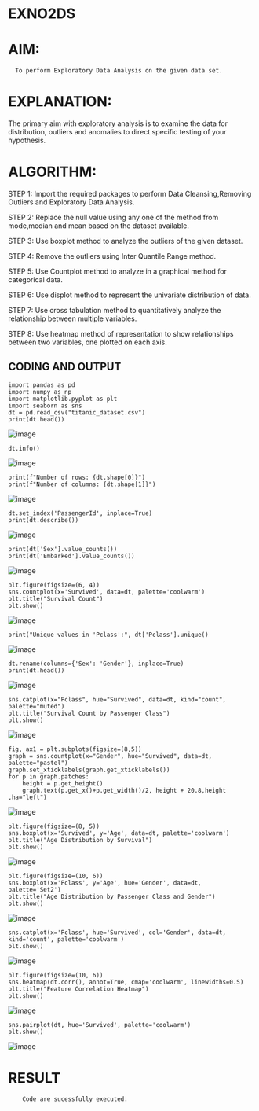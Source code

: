 # EXNO2DS
# AIM:
      To perform Exploratory Data Analysis on the given data set.
      
# EXPLANATION:
  The primary aim with exploratory analysis is to examine the data for distribution, outliers and anomalies to direct specific testing of your hypothesis.
  
# ALGORITHM:
STEP 1: Import the required packages to perform Data Cleansing,Removing Outliers and Exploratory Data Analysis.

STEP 2: Replace the null value using any one of the method from mode,median and mean based on the dataset available.

STEP 3: Use boxplot method to analyze the outliers of the given dataset.

STEP 4: Remove the outliers using Inter Quantile Range method.

STEP 5: Use Countplot method to analyze in a graphical method for categorical data.

STEP 6: Use displot method to represent the univariate distribution of data.

STEP 7: Use cross tabulation method to quantitatively analyze the relationship between multiple variables.

STEP 8: Use heatmap method of representation to show relationships between two variables, one plotted on each axis.

## CODING AND OUTPUT
```
import pandas as pd
import numpy as np
import matplotlib.pyplot as plt
import seaborn as sns
dt = pd.read_csv("titanic_dataset.csv")
print(dt.head())
```
![image](https://github.com/user-attachments/assets/cc4be07b-93a7-4143-9640-69284f879e1c)
```
dt.info()
```
![image](https://github.com/user-attachments/assets/306f0a76-b9c3-4a35-8270-ee10fbdd058e)

```
print(f"Number of rows: {dt.shape[0]}")
print(f"Number of columns: {dt.shape[1]}")
```
![image](https://github.com/user-attachments/assets/5de4ca3f-0f92-4173-bed0-14938fc3c44c)

```
dt.set_index('PassengerId', inplace=True)
print(dt.describe())
```
![image](https://github.com/user-attachments/assets/d59851f0-b6d2-4a61-a2db-58824570ff92)

```
print(dt['Sex'].value_counts())
print(dt['Embarked'].value_counts())
```
![image](https://github.com/user-attachments/assets/c7d66d5c-3cad-4035-ba38-3694e6f3c01d)
```
plt.figure(figsize=(6, 4))
sns.countplot(x='Survived', data=dt, palette='coolwarm')
plt.title("Survival Count")
plt.show()
```
![image](https://github.com/user-attachments/assets/8982c201-2819-433e-acd3-b20284c6f578)
```
print("Unique values in 'Pclass':", dt['Pclass'].unique()
```
![image](https://github.com/user-attachments/assets/b662194a-2e51-42be-a13c-14874efa6719)
```
dt.rename(columns={'Sex': 'Gender'}, inplace=True)
print(dt.head())
```
![image](https://github.com/user-attachments/assets/f6b3bbd5-89a2-4667-92a8-35e02760252b)
```
sns.catplot(x="Pclass", hue="Survived", data=dt, kind="count", palette="muted")
plt.title("Survival Count by Passenger Class")
plt.show()
```
![image](https://github.com/user-attachments/assets/72c0b9f6-4ee5-4e88-bcb1-ead3b45448a3)
```
fig, ax1 = plt.subplots(figsize=(8,5))
graph = sns.countplot(x="Gender", hue="Survived", data=dt, palette="pastel")
graph.set_xticklabels(graph.get_xticklabels())
for p in graph.patches:
    height = p.get_height()
    graph.text(p.get_x()+p.get_width()/2, height + 20.8,height ,ha="left")
```
![image](https://github.com/user-attachments/assets/b581f944-c5b8-4102-b51a-1ec4f960ee08)
```
plt.figure(figsize=(8, 5))
sns.boxplot(x='Survived', y='Age', data=dt, palette='coolwarm')
plt.title("Age Distribution by Survival")
plt.show()
```
![image](https://github.com/user-attachments/assets/af6907ba-fbe1-4f31-b355-b94062a80016)
```
plt.figure(figsize=(10, 6))
sns.boxplot(x='Pclass', y='Age', hue='Gender', data=dt, palette='Set2')
plt.title("Age Distribution by Passenger Class and Gender")
plt.show()
```
![image](https://github.com/user-attachments/assets/26e1b4b7-d823-4538-9210-d265a81e32b5)
```
sns.catplot(x='Pclass', hue='Survived', col='Gender', data=dt, kind='count', palette='coolwarm')
plt.show()
```
![image](https://github.com/user-attachments/assets/efbf73ee-84dc-4e52-bbf6-fffeb9d35331)
```
plt.figure(figsize=(10, 6))
sns.heatmap(dt.corr(), annot=True, cmap='coolwarm', linewidths=0.5)
plt.title("Feature Correlation Heatmap")
plt.show()
```
![image](https://github.com/user-attachments/assets/fd49afcc-1b99-4423-9bfd-cb7b6f0e608d)
```
sns.pairplot(dt, hue='Survived', palette='coolwarm')
plt.show()
```
![image](https://github.com/user-attachments/assets/7c77dfa7-48a5-4734-a207-05ad0bf42381)





# RESULT
        Code are sucessfully executed.
